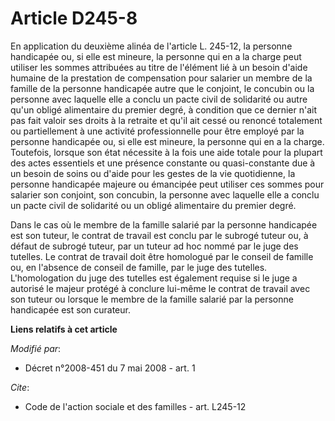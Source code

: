 # Article D245-8

En application du deuxième alinéa de l'article L. 245-12, la personne handicapée ou, si elle est mineure, la personne qui en
a la charge peut utiliser les sommes attribuées au titre de l'élément lié à un besoin d'aide humaine de la prestation de
compensation pour salarier un membre de la famille de la personne handicapée autre que le conjoint, le concubin ou la
personne avec laquelle elle a conclu un pacte civil de solidarité ou autre qu'un obligé alimentaire du premier degré, à
condition que ce dernier n'ait pas fait valoir ses droits à la retraite et qu'il ait cessé ou renoncé totalement ou
partiellement à une activité professionnelle pour être employé par la personne handicapée ou, si elle est mineure, la
personne qui en a la charge. Toutefois, lorsque son état nécessite à la fois une aide totale pour la plupart des actes
essentiels et une présence constante ou quasi-constante due à un besoin de soins ou d'aide pour les gestes de la vie
quotidienne, la personne handicapée majeure ou émancipée peut utiliser ces sommes pour salarier son conjoint, son concubin,
la personne avec laquelle elle a conclu un pacte civil de solidarité ou un obligé alimentaire du premier degré. 

Dans le cas où le membre de la famille salarié par la personne handicapée est son tuteur, le contrat de travail est conclu
par le subrogé tuteur ou, à défaut de subrogé tuteur, par un tuteur ad hoc nommé par le juge des tutelles. Le contrat de
travail doit être homologué par le conseil de famille ou, en l'absence de conseil de famille, par le juge des tutelles.
L'homologation du juge des tutelles est également requise si le juge a autorisé le majeur protégé à conclure lui-même le
contrat de travail avec son tuteur ou lorsque le membre de la famille salarié par la personne handicapée est son curateur.

**Liens relatifs à cet article**

_Modifié par_:

  - Décret n°2008-451 du 7 mai 2008 - art. 1

_Cite_:

  - Code de l'action sociale et des familles - art. L245-12
